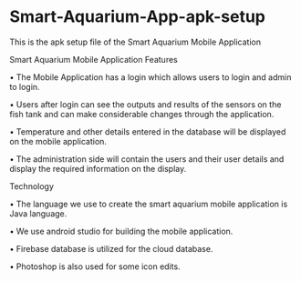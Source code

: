 # Smart-Aquarium-App-apk-setup

This is the apk setup file of the Smart Aquarium Mobile Application

Smart Aquarium Mobile Application Features 

• The Mobile Application has a login which allows users to 
login and admin to login.

• Users after login can see the outputs and results of the 
sensors on the fish tank and can make considerable changes through the application. 

• Temperature and other details entered in the database will be displayed on the mobile application. 

• The administration side will contain the users and their user 
details and display the required information on the display.



Technology 

• The language we use to create the smart aquarium mobile application is Java language. 

• We use android studio for building the mobile application. 

• Firebase database is utilized for the cloud database. 

• Photoshop is also used for some icon edits.

